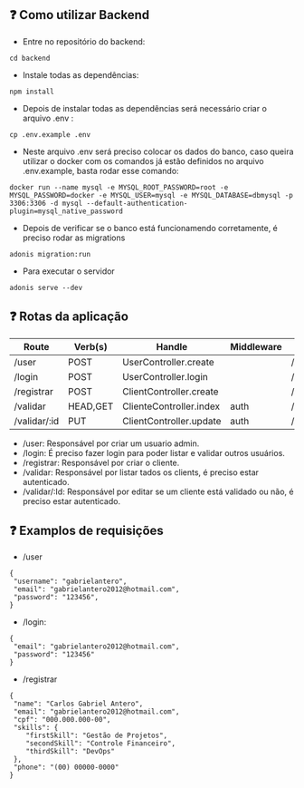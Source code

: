 ## :question: Como utilizar Backend
  - Entre no repositório do backend:
  
  ```
  cd backend
  ```

 - Instale todas as dependências:
  
  ```
  npm install
  ```
  
 - Depois de instalar todas as dependências será necessário criar o arquivo .env :
  ```
  cp .env.example .env
  ```
  
- Neste arquivo .env será preciso colocar os dados do banco, caso queira utilizar o docker com os comandos já estão definidos no arquivo .env.example, basta rodar esse comando:
```
docker run --name mysql -e MYSQL_ROOT_PASSWORD=root -e MYSQL_PASSWORD=docker -e MYSQL_USER=mysql -e MYSQL_DATABASE=dbmysql -p 3306:3306 -d mysql --default-authentication-plugin=mysql_native_password
```

- Depois de verificar se o banco está funcionamendo corretamente, é preciso rodar as migrations
```
adonis migration:run
```

- Para executar o servidor
```
adonis serve --dev
```

## :question: Rotas da aplicação
| Route        | Verb(s)  | Handle                  | Middleware | Name         |
|--------------|----------|-------------------------|------------|--------------|
| /user        | POST     | UserController.create   |            | /user        |
| /login       | POST     | UserController.login    |            | /login       |
| /registrar   | POST     | ClientController.create |            | /registrar   |
| /validar     | HEAD,GET | ClienteController.index | auth       | /validar     |
| /validar/:id | PUT      | ClientController.update | auth       | /validar/:id |

- /user: Responsável por criar um usuario admin.
- /login: É preciso fazer login para poder listar e validar outros usuários.
- /registrar: Responsável por criar o cliente.
- /validar: Responsável por listar tados os clients, é preciso estar autenticado.
- /validar/:Id: Responsável por editar se um cliente está validado ou não, é preciso estar autenticado.

## :question: Examplos de requisições
- /user
```
{
 "username": "gabrielantero",
 "email": "gabrielantero2012@hotmail.com",
 "password": "123456",
}
```
- /login: 
```
{
 "email": "gabrielantero2012@hotmail.com",
 "password": "123456"
}
```

- /registrar
```
{
 "name": "Carlos Gabriel Antero",
 "email": "gabrielantero2012@hotmail.com",
 "cpf": "000.000.000-00",
 "skills": {
	"firstSkill": "Gestão de Projetos",
	"secondSkill": "Controle Financeiro",
	"thirdSkill": "DevOps"
 },
 "phone": "(00) 00000-0000"
}
```
